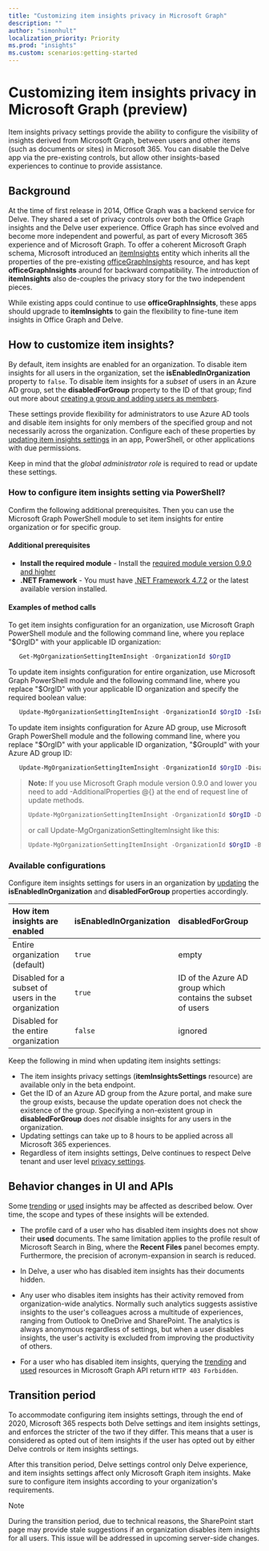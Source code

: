 ```yaml
---
title: "Customizing item insights privacy in Microsoft Graph"
description: ""
author: "simonhult"
localization_priority: Priority
ms.prod: "insights"
ms.custom: scenarios:getting-started
---
```


# Customizing item insights privacy in Microsoft Graph (preview)

Item insights privacy settings provide the ability to configure the visibility of insights derived from Microsoft Graph, between users and other items (such as documents or sites) in Microsoft 365. You can disable the Delve app via the pre-existing controls, but allow other insights-based experiences to continue to provide assistance.

## Background
At the time of first release in 2014, Office Graph was a backend service for Delve. They shared a set of privacy controls over both the Office Graph insights and the Delve user experience. Office Graph has since evolved and become more independent and powerful, as part of every Microsoft 365 experience and of Microsoft Graph. To offer a coherent Microsoft Graph schema, Microsoft introduced an [itemInsights](/graph/api/resources/itemInsights?view=graph-rest-beta) entity which inherits all the properties of the pre-existing [officeGraphInsights](/graph/api/resources/officegraphinsights?view=graph-rest-beta) resource, and has kept **officeGraphInsights** around for backward compatibility. The introduction of **itemInsights** also de-couples the privacy story for the two independent pieces.  

While existing apps could continue to use **officeGraphInsights**, these apps should upgrade to **itemInsights** to gain the flexibility to fine-tune item insights in Office Graph and Delve.

## How to customize item insights?
By default, item insights are enabled for an organization. To disable item insights for all users in the organization, set the **isEnabledInOrganization** property to `false`. To disable item insights for a _subset_ of users in an Azure AD group, set the **disabledForGroup** property to the ID of that group; find out more about [creating a group and adding users as members](/azure/active-directory/fundamentals/active-directory-groups-create-azure-portal). 

These settings provide flexibility for administrators to use Azure AD tools and disable item insights for only members of the specified group and not necessarily across the organization. Configure each of these properties by [updating item insights settings](/graph/api/iteminsightssettings-update?view=graph-rest-beta) in an app, PowerShell, or other applications with due permissions.

Keep in mind that the _global administrator role_ is required to read or update these settings. 

### How to configure item insights setting via PowerShell?
Confirm the following additional prerequisites. Then you can use the Microsoft Graph PowerShell module to set item insights for entire organization or for specific group.

#### Additional prerequisites
* **Install the required module** - Install the [required module version 0.9.0 and higher](https://www.powershellgallery.com/packages/Microsoft.Graph/0.9.1)
* **.NET Framework** - You must have [.NET Framework 4.7.2](https://dotnet.microsoft.com/download/dotnet-framework) or the latest available version installed.

#### Examples of method calls
To get item insights configuration for an organization, use Microsoft Graph PowerShell module and the following command line, where you replace "$OrgID" with your applicable ID organization:
```powershell
   Get-MgOrganizationSettingItemInsight -OrganizationId $OrgID
   ```
To update item insights configuration for entire organization, use Microsoft Graph PowerShell module and the following command line, where you replace "$OrgID" with your applicable ID organization and specify the required boolean value:
```powershell
   Update-MgOrganizationSettingItemInsight -OrganizationId $OrgID -IsEnabledInOrganization:$false
   ```
To update item insights configuration for Azure AD group, use Microsoft Graph PowerShell module and the following command line, where you replace "$OrgID" with your applicable ID organization, "$GroupId" with your Azure AD group ID:
```powershell
   Update-MgOrganizationSettingItemInsight -OrganizationId $OrgID -DisabledForGroup $GroupId
   ```
>**Note:** If you use Microsoft Graph module version 0.9.0 and lower you need to add -AdditionalProperties @{} at the end of request line of update methods.
>```powershell
>Update-MgOrganizationSettingItemInsight -OrganizationId $OrgID -DisabledForGroup 28f9ceac-39aa-4829-9a67-b8f1db11eaa1 -AdditionalProperties @{}
>```
>or call Update-MgOrganizationSettingItemInsight like this:
>```powershell
>Update-MgOrganizationSettingItemInsight -OrganizationId $OrgID -BodyParameter @{DisabledForGroup = "85f741b4-e924-41a8-abf8-d61a7b950bb5"; IsEnabledInOrganization = $false}
>```

### Available configurations
Configure item insights settings for users in an organization by [updating](/graph/api/iteminsightssettings-update?view=graph-rest-beta) the **isEnabledInOrganization** and **disabledForGroup** properties accordingly.

| How item insights are enabled | isEnabledInOrganization | disabledForGroup |
|:-------------|:------------|:------------|
| Entire organization (default) | `true` | empty |
| Disabled for a subset of users in the organization | `true` | ID of the Azure AD group which contains the subset of users |
| Disabled for the entire organization | `false` | ignored |

Keep the following in mind when updating item insights settings:
- The item insights privacy settings (**itemInsightsSettings** resource) are available only in the beta endpoint.
- Get the ID of an Azure AD group from the Azure portal, and make sure the group exists, because the update operation does not check the existence of the group. Specifying a non-existent group in **disabledForGroup** does _not_ disable insights for any users in the organization.
- Updating settings can take up to 8 hours to be applied across all Microsoft 365 experiences.
- Regardless of item insights settings, Delve continues to respect Delve tenant and user level [privacy settings](/sharepoint/delve-for-office-365-admins#control-access-to-delve-and-related-features?view=graph-rest-beta).


## Behavior changes in UI and APIs
Some [trending](/graph/api/resources/insights-trending) or [used](/graph/api/resources/insights-used) insights may be affected as described below. Over time, the scope and types of these insights will be extended. 

- The profile card of a user who has disabled item insights does not show their **used** documents. The same limitation applies to the profile result of Microsoft Search in Bing, where the **Recent Files** panel becomes empty. Furthermore, the precision of acronym-expansion in search is reduced.

- In Delve, a user who has disabled item insights has their documents hidden. 

- Any user who disables item insights has their activity removed from organization-wide analytics. Normally such analytics suggests assistive insights to the user's colleagues across a multitude of experiences, ranging from Outlook to OneDrive and SharePoint. The analytics is always anonymous regardless of settings, but when a user disables insights, the user's activity is excluded from improving the productivity of others.

- For a user who has disabled item insights, querying the [trending](/graph/api/resources/insights-trending) and [used](/graph/api/resources/insights-used) resources in Microsoft Graph API return `HTTP 403 Forbidden`.


## Transition period
To accommodate configuring item insights settings, through the end of 2020, Microsoft 365 respects both Delve settings and item insights settings, and enforces the stricter of the two if they differ. This means that a user is considered as opted out of item insights if the user has opted out by either Delve controls or item insights settings.

After this transition period, Delve settings control only Delve experience, and item insights settings affect only Microsoft Graph item insights. Make sure to configure item insights according to your organization's requirements.


> [!NOTE]
> During the transition period, due to technical reasons, the SharePoint start page may provide stale suggestions if an organization disables item insights for all users. This issue will be addressed in upcoming server-side changes. 
